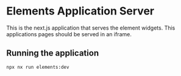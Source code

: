 # Elements Application Server

This is the next.js application that serves the element widgets. This applications pages should be served in an iframe.

## Running the application

```bash
npx nx run elements:dev
```
